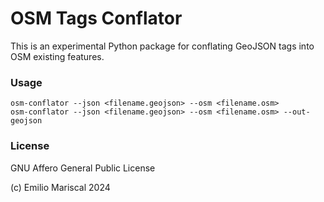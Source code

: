 # OSM Tags Conflator

This is an experimental Python package for conflating GeoJSON tags into OSM existing features.

### Usage

```
osm-conflator --json <filename.geojson> --osm <filename.osm>
osm-conflator --json <filename.geojson> --osm <filename.osm> --out-geojson
```

### License 

GNU Affero General Public License

(c) Emilio Mariscal 2024

